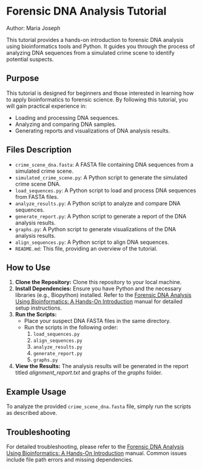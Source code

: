 # Forensic DNA Analysis Tutorial

Author: Maria Joseph

This tutorial provides a hands-on introduction to forensic DNA analysis using bioinformatics tools and Python. It guides you through the process of analyzing DNA sequences from a simulated crime scene to identify potential suspects.

## Purpose

This tutorial is designed for beginners and those interested in learning how to apply bioinformatics to forensic science. By following this tutorial, you will gain practical experience in:

-   Loading and processing DNA sequences.
-   Analyzing and comparing DNA samples.
-   Generating reports and visualizations of DNA analysis results.

## Files Description

-   `crime_scene_dna.fasta`: A FASTA file containing DNA sequences from a simulated crime scene.
-   `simulated_crime_scene.py`: A Python script to generate the simulated crime scene DNA.
-   `load_sequences.py`: A Python script to load and process DNA sequences from FASTA files.
-   `analyze_results.py`: A Python script to analyze and compare DNA sequences.
-   `generate_report.py`: A Python script to generate a report of the DNA analysis results.
-   `graphs.py`: A Python script to generate visualizations of the DNA analysis results.
-   `align_sequences.py`: A Python script to align DNA sequences.
-   `README.md`: This file, providing an overview of the tutorial.

## How to Use

1.  **Clone the Repository:** Clone this repository to your local machine.
2.  **Install Dependencies:** Ensure you have Python and the necessary libraries (e.g., Biopython) installed. Refer to the [Forensic DNA Analysis Using Bioinformatics: A Hands-On Introduction]() manual for detailed setup instructions.
3.  **Run the Scripts:**
    -   Place your suspect DNA FASTA files in the same directory.
    -   Run the scripts in the following order:
        1.  `load_sequences.py`
        2.  `align_sequences.py`
        3.  `analyze_results.py`
        4.  `generate_report.py`
        5.  `graphs.py`
4.  **View the Results:** The analysis results will be generated in the report titled *alignment_report.txt* and graphs of the *graphs* folder.

## Example Usage

To analyze the provided `crime_scene_dna.fasta` file, simply run the scripts as described above.

## Troubleshooting

For detailed troubleshooting, please refer to the [Forensic DNA Analysis Using Bioinformatics: A Hands-On Introduction]() manual. Common issues include file path errors and missing dependencies.

